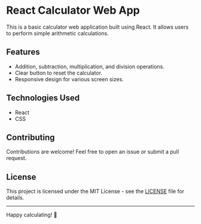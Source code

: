# React Calculator Web App

This is a basic calculator web application built using React. It allows users to perform simple arithmetic calculations.

## Features

- Addition, subtraction, multiplication, and division operations.
- Clear button to reset the calculator.
- Responsive design for various screen sizes.

## Technologies Used

- React
- CSS

## Contributing

Contributions are welcome! Feel free to open an issue or submit a pull request.

## License

This project is licensed under the MIT License - see the [LICENSE](LICENSE) file for details.

---

Happy calculating! 🧮
